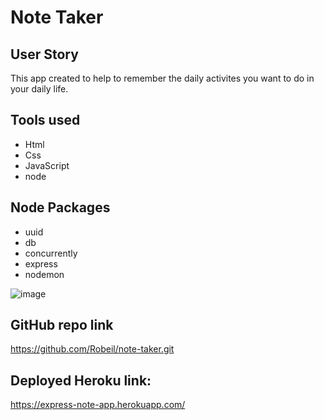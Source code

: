 # Note Taker

## User Story

This app created to help to remember the daily activites you want to do in your daily life.

## Tools used
* Html
* Css
* JavaScript
* node
## Node Packages
* uuid
* db
* concurrently
* express 
* nodemon 

![image](https://user-images.githubusercontent.com/65261399/91673899-1fcd8c00-eaeb-11ea-88e1-88659326980e.png)

## GitHub repo link
https://github.com/Robeil/note-taker.git

## Deployed Heroku link:
https://express-note-app.herokuapp.com/
